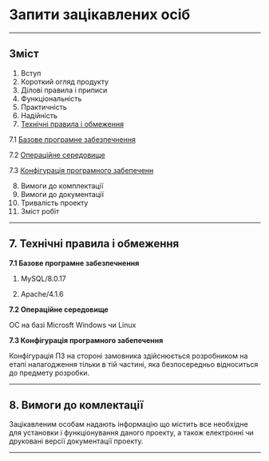 # Запити зацікавлених осіб
***
## Зміст

1. Вступ
2. Короткий огляд продукту
3. Ділові правила і приписи
4. Функціональність
5. Практичність
6. Надійність
7. [Технічні правила і обмеження]()

  7.1 [Базове програмне забезпечнення]()
  
  7.2 [Операційне середовище]()
  
  7.3 [Конфігурація програмного забепеченн]()
  
8. Вимоги до комплектації
9. Вимоги до документації
10. Тривалість проекту
11. Зміст робіт
***
## 7. Технічні правила і обмеження

**7.1 Базове програмне забезпечнення**
  1. MySQL/8.0.17

  2. Apache/4.1.6

**7.2 Операційне середовище**

ОС на базі Microsft Windows чи Linux

**7.3 Конфігурація програмного забепечення**

Конфігурація ПЗ на стороні замовника здійснюється розробником на етапі налагодження тільки в тій частині, яка безпосередньо відноситься до предмету розробки.
***

## 8. Вимоги до комлектації

Зацікавленим особам надають інформацію що містить все необхідне для установки і функціонування даного проекту, а також електронні чи друковані версії документації проекту.
***
